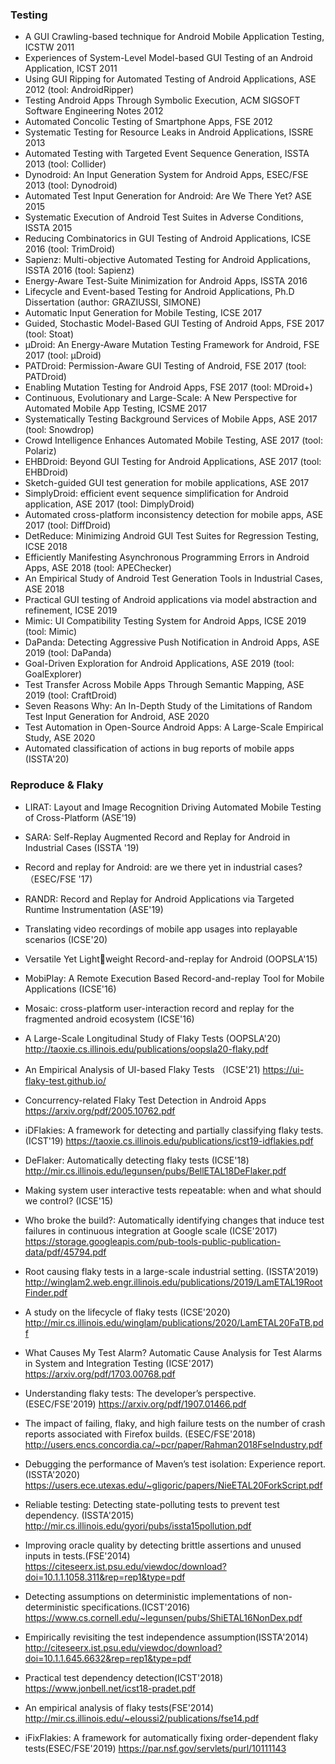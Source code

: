 ### Testing

  + A GUI Crawling-based technique for Android Mobile Application Testing, ICSTW 2011
  +  Experiences of System-Level Model-based GUI Testing of an Android Application, ICST 2011
  + Using GUI Ripping for Automated Testing of Android Applications, ASE 2012 (tool: AndroidRipper)
  + Testing Android Apps Through Symbolic Execution, ACM SIGSOFT Software Engineering Notes 2012
  + Automated Concolic Testing of Smartphone Apps, FSE 2012
  + Systematic Testing for Resource Leaks in Android Applications, ISSRE 2013
  + Automated Testing with Targeted Event Sequence Generation, ISSTA 2013 (tool: Collider)
  + Dynodroid: An Input Generation System for Android Apps, ESEC/FSE 2013 (tool: Dynodroid)
  + Automated Test Input Generation for Android: Are We There Yet? ASE 2015
  + Systematic Execution of Android Test Suites in Adverse Conditions, ISSTA 2015
  + Reducing Combinatorics in GUI Testing of Android Applications, ICSE 2016 (tool: TrimDroid)
  + Sapienz: Multi-objective Automated Testing for Android Applications, ISSTA 2016 (tool: Sapienz)
  + Energy-Aware Test-Suite Minimization for Android Apps, ISSTA 2016
  + Lifecycle and Event-based Testing for Android Applications, Ph.D Dissertation (author: GRAZIUSSI, SIMONE)
  + Automatic Input Generation for Mobile Testing, ICSE 2017
  + Guided, Stochastic Model-Based GUI Testing of Android Apps, FSE 2017 (tool: Stoat)
  + µDroid: An Energy-Aware Mutation Testing Framework for Android, FSE 2017 (tool: µDroid)
  + PATDroid: Permission-Aware GUI Testing of Android, FSE 2017 (tool: PATDroid)
  + Enabling Mutation Testing for Android Apps, FSE 2017 (tool: MDroid+)
  + Continuous, Evolutionary and Large-Scale: A New Perspective for Automated Mobile App Testing, ICSME 2017
  + Systematically Testing Background Services of Mobile Apps, ASE 2017 (tool: Snowdrop)
  + Crowd Intelligence Enhances Automated Mobile Testing, ASE 2017 (tool: Polariz)
  + EHBDroid: Beyond GUI Testing for Android Applications, ASE 2017 (tool: EHBDroid)
  + Sketch-guided GUI test generation for mobile applications, ASE 2017 
  + SimplyDroid: efficient event sequence simplification for Android application, ASE 2017 (tool: DimplyDroid)
  + Automated cross-platform inconsistency detection for mobile apps, ASE 2017 (tool: DiffDroid)
  + DetReduce: Minimizing Android GUI Test Suites for Regression Testing, ICSE 2018
  + Efficiently Manifesting Asynchronous Programming Errors in Android Apps, ASE 2018 (tool: APEChecker)
  + An Empirical Study of Android Test Generation Tools in Industrial Cases, ASE 2018
  + Practical GUI testing of Android applications via model abstraction and refinement, ICSE 2019
  + Mimic: UI Compatibility Testing System for Android Apps, ICSE 2019 (tool: Mimic)
  + DaPanda: Detecting Aggressive Push Notification in Android Apps, ASE 2019 (tool: DaPanda)
  +	Goal-Driven Exploration for Android Applications, ASE 2019 (tool: GoalExplorer)
  +	Test Transfer Across Mobile Apps Through Semantic Mapping, ASE 2019 (tool: CraftDroid)
  +	Seven Reasons Why: An In-Depth Study of the Limitations of Random Test Input Generation for Android, ASE 2020
  + Test Automation in Open-Source Android Apps: A Large-Scale Empirical Study, ASE 2020
  +	Automated classification of actions in bug reports of mobile apps (ISSTA'20)







### Reproduce & Flaky 

* LIRAT: Layout and Image Recognition Driving Automated Mobile Testing of Cross-Platform (ASE'19)

* SARA: Self-Replay Augmented Record and Replay for Android in Industrial Cases (ISSTA '19)

* Record and replay for Android: are we there yet in industrial cases? （ESEC/FSE '17)

* RANDR: Record and Replay for Android Applications via Targeted Runtime Instrumentation (ASE'19)

* Translating video recordings of mobile app usages into replayable scenarios (ICSE'20)

* Versatile Yet Lightweight Record-and-replay for Android (OOPSLA'15)

* MobiPlay: A Remote Execution Based Record-and-replay Tool for Mobile Applications (ICSE'16)

* Mosaic: cross-platform user-interaction record and replay for the fragmented android ecosystem (ICSE'16)

* A Large-Scale Longitudinal Study of Flaky Tests (OOPSLA'20) http://taoxie.cs.illinois.edu/publications/oopsla20-flaky.pdf

* An Empirical Analysis of UI-based Flaky Tests （ICSE'21) https://ui-flaky-test.github.io/ 

* Concurrency-related Flaky Test Detection in Android Apps
  https://arxiv.org/pdf/2005.10762.pdf

* iDFlakies: A framework for detecting and partially classifying flaky tests. (ICST'19)
  https://taoxie.cs.illinois.edu/publications/icst19-idflakies.pdf

* DeFlaker: Automatically detecting flaky tests (ICSE'18)
  http://mir.cs.illinois.edu/legunsen/pubs/BellETAL18DeFlaker.pdf

*  Making system user interactive tests repeatable: when and what should we control? (ICSE'15)

* Who broke the build?: Automatically identifying changes that induce test failures in continuous integration at Google scale (ICSE'2017)
  https://storage.googleapis.com/pub-tools-public-publication-data/pdf/45794.pdf

*  Root causing flaky tests in a large-scale industrial setting. (ISSTA'2019)
  http://winglam2.web.engr.illinois.edu/publications/2019/LamETAL19RootFinder.pdf

*  A study on the lifecycle of flaky tests (ICSE'2020)
  http://mir.cs.illinois.edu/winglam/publications/2020/LamETAL20FaTB.pdf

*  What Causes My Test Alarm? Automatic Cause Analysis for Test Alarms in System and Integration Testing (ICSE'2017)
  https://arxiv.org/pdf/1703.00768.pdf

* Understanding flaky tests: The developer’s perspective.(ESEC/FSE'2019)
  https://arxiv.org/pdf/1907.01466.pdf

* The impact of failing, flaky, and high failure tests on the number of crash reports associated with Firefox builds. (ESEC/FSE'2018)
  http://users.encs.concordia.ca/~pcr/paper/Rahman2018FseIndustry.pdf

* Debugging the performance of Maven’s test isolation: Experience report.(ISSTA'2020)
  https://users.ece.utexas.edu/~gligoric/papers/NieETAL20ForkScript.pdf

* Reliable testing: Detecting state-polluting tests to prevent test dependency. (ISSTA'2015)
  http://mir.cs.illinois.edu/gyori/pubs/issta15pollution.pdf

*  Improving oracle quality by detecting brittle assertions and unused inputs in tests.(FSE'2014)
  https://citeseerx.ist.psu.edu/viewdoc/download?doi=10.1.1.1058.311&rep=rep1&type=pdf

*  Detecting assumptions on deterministic implementations of non-deterministic specifications.(ICST'2016)
  https://www.cs.cornell.edu/~legunsen/pubs/ShiETAL16NonDex.pdf

*  Empirically revisiting the test independence assumption(ISSTA'2014)
  http://citeseerx.ist.psu.edu/viewdoc/download?doi=10.1.1.645.6632&rep=rep1&type=pdf

* Practical test dependency detection(ICST'2018)
  https://www.jonbell.net/icst18-pradet.pdf

* An empirical analysis of flaky tests(FSE'2014)
  http://mir.cs.illinois.edu/~eloussi2/publications/fse14.pdf

*  iFixFlakies: A framework for automatically fixing order-dependent flaky tests(ESEC/FSE'2019)
  https://par.nsf.gov/servlets/purl/10111143

  